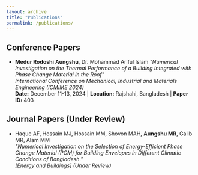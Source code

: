 ```yaml
---
layout: archive
title: "Publications"
permalink: /publications/
---
```


## Conference Papers

- **Medur Rodoshi Aungshu**, Dr. Mohammad Ariful Islam 
  *"Numerical Investigation on the Thermal Performance of a Building Integrated with Phase Change Material in the Roof"*  
  *International Conference on Mechanical, Industrial and Materials Engineering (ICMIME 2024)*  
  **Date:** December 11-13, 2024 | **Location:** Rajshahi, Bangladesh | **Paper ID:** 403  

## Journal Papers (Under Review)

- Haque AF, Hossain MJ, Hossain MM, Shovon MAH, **Aungshu MR**, Galib MR, Alam MM  
  *"Numerical Investigation on the Selection of Energy-Efficient Phase Change Material (PCM) for Building Envelopes in Different Climatic Conditions of Bangladesh."*  
  *[Energy and Buildings] (Under Review)*  

